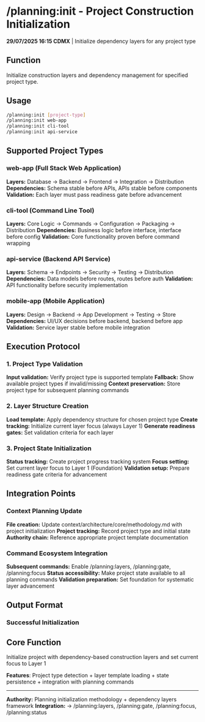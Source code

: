# /planning:init - Project Construction Initialization

**29/07/2025 16:15 CDMX** | Initialize dependency layers for any project type

## Function
Initialize construction layers and dependency management for specified project type.

## Usage
```bash
/planning:init [project-type]
/planning:init web-app
/planning:init cli-tool  
/planning:init api-service
```

## Supported Project Types

### web-app (Full Stack Web Application)
**Layers:** Database → Backend → Frontend → Integration → Distribution
**Dependencies:** Schema stable before APIs, APIs stable before components
**Validation:** Each layer must pass readiness gate before advancement

### cli-tool (Command Line Tool)  
**Layers:** Core Logic → Commands → Configuration → Packaging → Distribution
**Dependencies:** Business logic before interface, interface before config
**Validation:** Core functionality proven before command wrapping

### api-service (Backend API Service)
**Layers:** Schema → Endpoints → Security → Testing → Distribution  
**Dependencies:** Data models before routes, routes before auth
**Validation:** API functionality before security implementation

### mobile-app (Mobile Application)
**Layers:** Design → Backend → App Development → Testing → Store
**Dependencies:** UI/UX decisions before backend, backend before app
**Validation:** Service layer stable before mobile integration

## Execution Protocol

### 1. Project Type Validation
**Input validation:** Verify project type is supported template
**Fallback:** Show available project types if invalid/missing
**Context preservation:** Store project type for subsequent planning commands

### 2. Layer Structure Creation
**Load template:** Apply dependency structure for chosen project type
**Create tracking:** Initialize current layer focus (always Layer 1)
**Generate readiness gates:** Set validation criteria for each layer

### 3. Project State Initialization  
**Status tracking:** Create project progress tracking system
**Focus setting:** Set current layer focus to Layer 1 (Foundation)
**Validation setup:** Prepare readiness gate criteria for advancement

## Integration Points

### Context Planning Update
**File creation:** Update context/architecture/core/methodology.md with project initialization
**Project tracking:** Record project type and initial state
**Authority chain:** Reference appropriate project template documentation

### Command Ecosystem Integration
**Subsequent commands:** Enable /planning:layers, /planning:gate, /planning:focus
**Status accessibility:** Make project state available to all planning commands
**Validation preparation:** Set foundation for systematic layer advancement

## Output Format

### Successful Initialization
## Core Function
Initialize project with dependency-based construction layers and set current focus to Layer 1

**Features**: Project type detection + layer template loading + state persistence + integration with planning commands

---
**Authority:** Planning initialization methodology + dependency layers framework
**Integration:** → /planning:layers, /planning:gate, /planning:focus, /planning:status